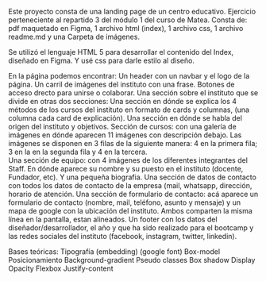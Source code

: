 Este proyecto consta de una landing page de un centro educativo. Ejercicio perteneciente al repartido 3 del módulo 1 del curso de Matea.
Consta de: pdf maquetado en Figma, 1 archivo html (index), 1 archivo css, 1 archivo readme.md y una Carpeta de imágenes.

Se utilizó el lenguaje HTML 5 para desarrollar el contenido del Index, diseñado en Figma.
Y usé css para darle estilo al diseño.

En la página podemos encontrar:  Un header con un navbar  y el logo de la página. 
Un carril de imágenes del instituto con una frase.
Botones de acceso drecto para unirse o colaborar.
Una sección sobre el instituto que se divide en otras dos secciones:
Una sección en dónde se explica los 4 métodos de los cursos del instituto en formato de cards y columnas, (una columna cada card de explicación).
Una sección en dónde se habla del origen del instituto y objetivos.
Sección de cursos: con una galería de imágenes en dónde aparecen 11 imágenes con descripción debajo. Las imágenes se disponen en 3 filas de la siguiente manera: 4 en la primera fila; 3 en la en la segunda fila y 4 en la tercera.  
Una sección de equipo: con 4 imágenes de los diferentes integrantes del Staff. En dónde aparece su nombre y su puesto en el instituto (docente, Fundador, etc). Y una pequeña biografia.
Una sección de datos de contacto con todos los datos de contacto de la empresa (mail, whatsapp, dirección, horario  de atención.
Una sección de formulario de contacto: acá aparece un formulario de contacto (nombre, mail, teléfono, asunto y mensaje)
 y un mapa de google con la ubicación del instituto. Ambos comparten la misma línea en la pantalla, estan alineados.
Un footer con los datos del diseñador/desarrollador, el año y que ha sido realizado para el bootcamp y las redes sociales del instituto (facebook, instagram, twitter, linkedin).

Bases teóricas: 
Tipografía (embedding) (google font)
Box-model
Posicionamiento
Background-gradient
Pseudo classes
Box shadow
Display
Opacity
Flexbox
Justify-content






